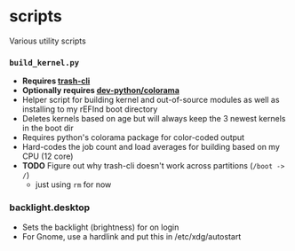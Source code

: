 # scripts
Various utility scripts

### `build_kernel.py`
- **Requires [trash-cli](https://github.com/andreafrancia/trash-cli)**
- **Optionally requires [dev-python/colorama](https://packages.gentoo.org/packages/dev-python/colorama)**
- Helper script for building kernel and out-of-source modules as well as installing to
  my rEFInd boot directory
- Deletes kernels based on age but will always keep the 3 newest kernels in the boot dir
- Requires python's colorama package for color-coded output
- Hard-codes the job count and load averages for building based on my CPU (12 core)
- **TODO** Figure out why trash-cli doesn't work across partitions (`/boot -> /`)
  - just using `rm` for now

### backlight.desktop
- Sets the backlight (brightness) for on login
- For Gnome, use a hardlink and put this in /etc/xdg/autostart
